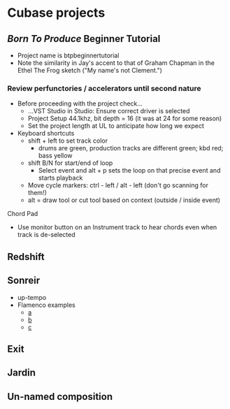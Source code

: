 # Cubase projects

## ***Born To Produce*** Beginner Tutorial 

* Project name is btpbeginnertutorial
* Note the similarity in Jay's accent to that of Graham Chapman in the Ethel The Frog sketch ("My name's not Clement.")


### Review perfunctories / accelerators until second nature


* Before proceeding with the project check...
  * ...VST Studio in Studio: Ensure correct driver is selected
  * Project Setup 44.1khz, bit depth = 16 (it was at 24 for some reason)
  * Set the project length at UL to anticipate how long we expect
* Keyboard shortcuts 
  * shift + left to set track color
    * drums are green, production tracks are different green; kbd red; bass yellow
  * shift B/N for start/end of loop
    * Select event and alt + p sets the loop on that precise event and starts playback
  * Move cycle markers: ctrl - left / alt - left (don't go scanning for them!)
  * alt = draw tool or cut tool based on context (outside / inside event)
  
  
Chord Pad
* Use monitor button on an Instrument track to hear chords even when track is de-selected


## Redshift


## Sonreir

- up-tempo
- Flamenco examples 
  - [a](https://youtu.be/yliXnfftN50)
  - [b](https://youtu.be/IsDo7wg5bb4)
  - [c](https://youtu.be/XYgTkW4WK80)


## Exit


## Jardin


## Un-named composition




